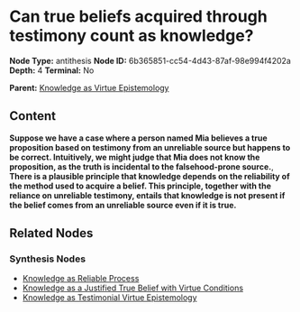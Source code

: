 # Can true beliefs acquired through testimony count as knowledge?

**Node Type:** antithesis
**Node ID:** 6b365851-cc54-4d43-87af-98e994f4202a
**Depth:** 4
**Terminal:** No

**Parent:** [Knowledge as Virtue Epistemology](knowledge-as-virtue-epistemology-synthesis-31e80f70-ba47-4574-9902-5e36d27e1ffe.md)

## Content

**Suppose we have a case where a person named Mia believes a true proposition based on testimony from an unreliable source but happens to be correct. Intuitively, we might judge that Mia does not know the proposition, as the truth is incidental to the falsehood-prone source.**, **There is a plausible principle that knowledge depends on the reliability of the method used to acquire a belief. This principle, together with the reliance on unreliable testimony, entails that knowledge is not present if the belief comes from an unreliable source even if it is true.**

## Related Nodes

### Synthesis Nodes

- [Knowledge as Reliable Process](knowledge-as-reliable-process-synthesis-9e3324a5-edff-4d17-82e1-9c57d1e67f77.md)
- [Knowledge as a Justified True Belief with Virtue Conditions](knowledge-as-a-justified-true-belief-with-virtue-conditions-synthesis-6b26ae5f-e3bc-47b7-a8c7-7040e182c65c.md)
- [Knowledge as Testimonial Virtue Epistemology](knowledge-as-testimonial-virtue-epistemology-synthesis-6e800540-3121-474c-ba4d-6f22242fe758.md)
